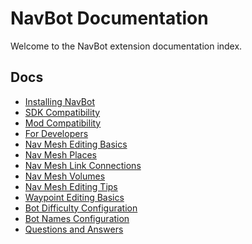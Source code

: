 # NavBot Documentation

Welcome to the NavBot extension documentation index.

## Docs

- [Installing NavBot]
- [SDK Compatibility]
- [Mod Compatibility]
- [For Developers]
- [Nav Mesh Editing Basics]
- [Nav Mesh Places]
- [Nav Mesh Link Connections]
- [Nav Mesh Volumes]
- [Nav Mesh Editing Tips]
- [Waypoint Editing Basics]
- [Bot Difficulty Configuration]
- [Bot Names Configuration]
- [Questions and Answers]

<!-- Links -->
[SDK Compatibility]: SDKS.md
[Mod Compatibility]: MODS.md
[Installing NavBot]: INSTALL.md
[Nav Mesh Editing Basics]: NAVMESH_BASIC_EDITING.md
[Waypoint Editing Basics]: WAYPOINT_BASICS.md
[For Developers]: developers/README.md
[Questions and Answers]: QAA.md
[Nav Mesh Places]: NAVMESH_PLACES.md
[Nav Mesh Link Connections]: NAVMESH_LINKS.md
[Nav Mesh Editing Tips]: NAVMESH_EDITING_TIPS.md
[Nav Mesh Volumes]: NAVMESH_VOLUMES.md
[Bot Names Configuration]: BOT_NAMES.md
[Bot Difficulty Configuration]: BOT_DIFFICULTY_PROFILES.md